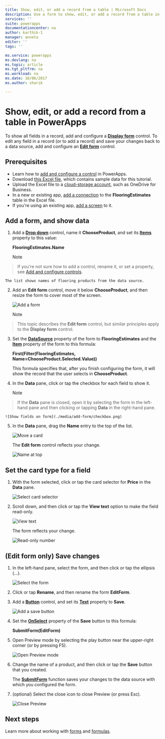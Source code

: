 ```yaml
---
title: Show, edit, or add a record from a table | Microsoft Docs
description: Use a form to show, edit, or add a record from a table in your data source.
services: ''
suite: powerapps
documentationcenter: na
author: karthik-1
manager: anneta
editor: ''
tags: ''

ms.service: powerapps
ms.devlang: na
ms.topic: article
ms.tgt_pltfrm: na
ms.workload: na
ms.date: 10/06/2017
ms.author: sharik

---
```

# Show, edit, or add a record from a table in PowerApps
To show all fields in a record, add and configure a **[Display form](../controls/control-form-detail.md)** control. To edit any field in a record (or to add a record) and save your changes back to a data source, add and configure an **[Edit form](../controls/control-form-detail.md)** control.

## Prerequisites

* Learn how to [add and configure a control](add-configure-controls.md) in PowerApps.
* Download [this Excel file](https://az787822.vo.msecnd.net/documentation/get-started-from-data/FlooringEstimates.xlsx), which contains sample data for this tutorial.
* Upload the Excel file to a [cloud-storage account](../connections/cloud-storage-blob-connections.md), such as OneDrive for Business.
* In a new or existing app, [add a connection](add-data-connection.md) to the **FlooringEstimates** table in the Excel file.
* If you're using an existing app, [add a screen](../add-screen-context-variables.md) to it.

## Add a form, and show data
1. Add a **[Drop down](../controls/control-drop-down.md)** control, name it **ChooseProduct**, and set its **[Items](../controls/properties-core.md)** property to this value:

    **FlooringEstimates.Name**

    > [!NOTE]
> If you're not sure how to add a control, rename it, or set a property, see [Add and configure controls](add-configure-controls.md).

    The list shows names of flooring products from the data source.

2. Add an **Edit form** control, move it below **ChooseProduct**, and then resize the form to cover most of the screen.

    ![Add a form](./media/add-form/add-a-form.png)

    > [!NOTE]
> This topic describes the **Edit form** control, but similar principles apply to the **Display form** control.

3. Set the **[DataSource](../controls/control-form-detail.md)** property of the form to **FlooringEstimates** and the **[Item](../controls/control-form-detail.md)** property of the form to this formula:

   **First(Filter(FlooringEstimates, Name=ChooseProduct.Selected.Value))**

   This formula specifies that, after you finish configuring the form, it will show the record that the user selects in **ChooseProduct**.

4. In the **Data** pane, click or tap the checkbox for each field to show it.

    > [!NOTE]
> If the **Data** pane is closed, open it by selecting the form in the left-hand pane and then clicking or tapping **Data** in the right-hand pane.

    ![Show fields on form](./media/add-form/checkbox.png)

5. In the **Data** pane, drag the **Name** entry to the top of the list.

    ![Move a card](./media/add-form/drag-field.png)

    The **Edit form** control reflects your change.

    ![Name at top](./media/add-form/move-card-form.png)

## Set the card type for a field
1. With the form selected, click or tap the card selector for **Price** in the **Data** pane.

    ![Select card selector](./media/add-form/price-card2.png)

2. Scroll down, and then click or tap the **View text** option to make the field read-only.

    ![View text](./media/add-form/view-text.png)

    The form reflects your change.

    ![Read-only number](./media/add-form/read-only.png)  

## (Edit form only) Save changes
1. In the left-hand pane, select the form, and then click or tap the ellipsis (...).

   ![Select the form](./media/add-form/select-form.png)

2. Click or tap **Rename**, and then rename the form **EditForm**.

3. Add a **[Button](../controls/control-button.md)** control, and set its **[Text](../controls/properties-core.md)** property to **Save**.

    ![Add a save button](./media/add-form/save-button.png)  

4. Set the **[OnSelect](../controls/properties-core.md)** property of the **Save** button to this formula:

   **SubmitForm(EditForm)**

5. Open Preview mode by selecting the play button near the upper-right corner (or by pressing F5).

    ![Open Preview mode](./media/add-form/open-preview.png)

6. Change the name of a product, and then click or tap the **Save** button that you created.

    The **[SubmitForm](../functions/function-form.md)** function saves your changes to the data source with which you configured the form.

7. (optional) Select the close icon to close Preview (or press Esc).

    ![Close Preview](./media/add-form/close-preview.png)

## Next steps
Learn more about working with [forms](../working-with-forms.md) and [formulas](../working-with-formulas.md).
